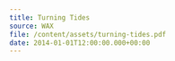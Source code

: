 ```yaml
---
title: Turning Tides
source: WAX
file: /content/assets/turning-tides.pdf
date: 2014-01-01T12:00:00.000+00:00
---
```

